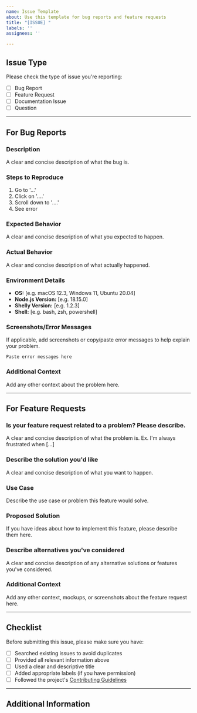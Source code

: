 ```yaml
---
name: Issue Template
about: Use this template for bug reports and feature requests
title: "[ISSUE] "
labels: ''
assignees: ''

---
```


## Issue Type
Please check the type of issue you're reporting:

- [ ] Bug Report
- [ ] Feature Request
- [ ] Documentation Issue
- [ ] Question

---

## For Bug Reports

### Description
A clear and concise description of what the bug is.

### Steps to Reproduce
1. Go to '...'
2. Click on '....'
3. Scroll down to '....'
4. See error

### Expected Behavior
A clear and concise description of what you expected to happen.

### Actual Behavior
A clear and concise description of what actually happened.

### Environment Details
- **OS:** [e.g. macOS 12.3, Windows 11, Ubuntu 20.04]
- **Node.js Version:** [e.g. 18.15.0]
- **Shelly Version:** [e.g. 1.2.3]
- **Shell:** [e.g. bash, zsh, powershell]

### Screenshots/Error Messages
If applicable, add screenshots or copy/paste error messages to help explain your problem.

```
Paste error messages here
```

### Additional Context
Add any other context about the problem here.

---

## For Feature Requests

### Is your feature request related to a problem? Please describe.
A clear and concise description of what the problem is. Ex. I'm always frustrated when [...]

### Describe the solution you'd like
A clear and concise description of what you want to happen.

### Use Case
Describe the use case or problem this feature would solve.

### Proposed Solution
If you have ideas about how to implement this feature, please describe them here.

### Describe alternatives you've considered
A clear and concise description of any alternative solutions or features you've considered.

### Additional Context
Add any other context, mockups, or screenshots about the feature request here.

---

## Checklist
Before submitting this issue, please make sure you have:

- [ ] Searched existing issues to avoid duplicates
- [ ] Provided all relevant information above
- [ ] Used a clear and descriptive title
- [ ] Added appropriate labels (if you have permission)
- [ ] Followed the project's [Contributing Guidelines](../CONTRIBUTING.md)

---

## Additional Information
<!-- Any other information that might be helpful -->
